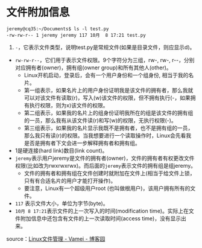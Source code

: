 # 文件附加信息

```
jeremy@cq35:~/Documents$ ls -l test.py
-rw-rw-r-- 1 jeremy jeremy 117 10月  8 17:21 test.py
```

1. `-`，它表示文件类型，说明test.py是常规文件(如果是目录文件，则应显示d)。
- `rw-rw-r--`，它们用于表示文件权限。9个字符分为三组，rw-, rw-, r--，分别对应拥有者(owner)，拥有组(owner group)和所有其他人(other)。
  - Linux开机启动，登录后，会有一个用户身份和一个组身份, 相当于我的名片。
  - 第一组表示，如果名片上的用户身份证明我是该文件的拥有者，那么我就可以对该文件有读取(r)，写入(w)该文件的权限，但不拥有执行(-，如果拥有执行权限，则为x)该文件的权限。
  - 第二组表示，如果我的名片上的组身份证明我所在的组是该文件的拥有组的一员，那么我有从该文件读(r)和写(w)的权限，无执行权限(-)。
  - 第三组表示，如果我的名片显示我既不是拥有者，也不是拥有组的一员，那么我只有读(r)的权限。当我想要进行一个读取操作时，Linux会先看我是否是拥有者下文会进一步解释拥有者和拥有组。
- 1是硬连接(hard link)数目(link count)。
- `jeremy`表示用户jeremy是文件的拥有者(owner)，文件的拥有者有权更改文件权限(比如改为rwxrwxrwx)。而后面的`jeremy`表示文件的拥有组是组jeremy。
  - 文件的拥有者和拥有组在文件创建时就附加在文件上(相当于给文件上锁，只有有合适名片的用户才能打开操作)。
  - 要注意，Linux有一个超级用户root (也叫做根用户)，该用户拥有所有的文件。
- `117` 表示文件大小，单位为字节(byte)。
- `10月 8 17:21`表示文件的上一次写入的时间(modification time)。实际上在文件附加信息中还包含有文件的上一次读取时间(access time)，没有显示出来。

source：[Linux文件管理 - Vamei - 博客园](https://www.cnblogs.com/vamei/archive/2012/09/09/2676792.html)
